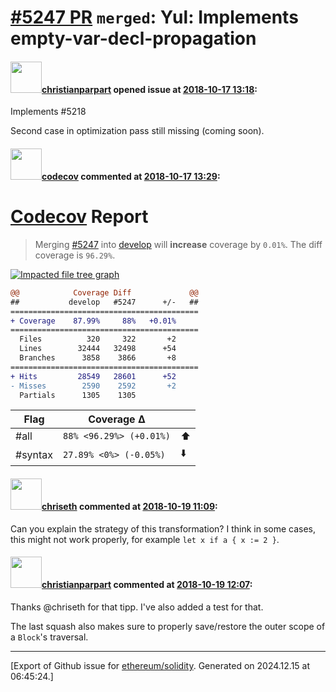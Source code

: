 # [\#5247 PR](https://github.com/ethereum/solidity/pull/5247) `merged`: Yul: Implements empty-var-decl-propagation

#### <img src="https://avatars.githubusercontent.com/u/56763?u=373e0766d5c45bef8c7c7fc5ed48394935772065&v=4" width="50">[christianparpart](https://github.com/christianparpart) opened issue at [2018-10-17 13:18](https://github.com/ethereum/solidity/pull/5247):

Implements #5218 

Second case in optimization pass still missing (coming soon).

#### <img src="https://avatars.githubusercontent.com/in/254?v=4" width="50">[codecov](https://github.com/apps/codecov) commented at [2018-10-17 13:29](https://github.com/ethereum/solidity/pull/5247#issuecomment-430628592):

# [Codecov](https://codecov.io/gh/ethereum/solidity/pull/5247?src=pr&el=h1) Report
> Merging [#5247](https://codecov.io/gh/ethereum/solidity/pull/5247?src=pr&el=desc) into [develop](https://codecov.io/gh/ethereum/solidity/commit/c84003533f3e8511481db3d9b0dfc7f2a9d9564e?src=pr&el=desc) will **increase** coverage by `0.01%`.
> The diff coverage is `96.29%`.

[![Impacted file tree graph](https://codecov.io/gh/ethereum/solidity/pull/5247/graphs/tree.svg?width=650&token=87PGzVEwU0&height=150&src=pr)](https://codecov.io/gh/ethereum/solidity/pull/5247?src=pr&el=tree)

```diff
@@            Coverage Diff             @@
##           develop   #5247      +/-   ##
==========================================
+ Coverage    87.99%     88%   +0.01%     
==========================================
  Files          320     322       +2     
  Lines        32444   32498      +54     
  Branches      3858    3866       +8     
==========================================
+ Hits         28549   28601      +52     
- Misses        2590    2592       +2     
  Partials      1305    1305
```

| Flag | Coverage Δ | |
|---|---|---|
| #all | `88% <96.29%> (+0.01%)` | :arrow_up: |
| #syntax | `27.89% <0%> (-0.05%)` | :arrow_down: |

#### <img src="https://avatars.githubusercontent.com/u/9073706?v=4" width="50">[chriseth](https://github.com/chriseth) commented at [2018-10-19 11:09](https://github.com/ethereum/solidity/pull/5247#issuecomment-431328411):

Can you explain the strategy of this transformation? I think in some cases, this might not work properly, for example `let x if a { x := 2 }`.

#### <img src="https://avatars.githubusercontent.com/u/56763?u=373e0766d5c45bef8c7c7fc5ed48394935772065&v=4" width="50">[christianparpart](https://github.com/christianparpart) commented at [2018-10-19 12:07](https://github.com/ethereum/solidity/pull/5247#issuecomment-431341163):

Thanks @chriseth for that tipp. I've also added a test for that.

The last squash also makes sure to properly save/restore the outer scope of a `Block`'s traversal.


-------------------------------------------------------------------------------



[Export of Github issue for [ethereum/solidity](https://github.com/ethereum/solidity). Generated on 2024.12.15 at 06:45:24.]
